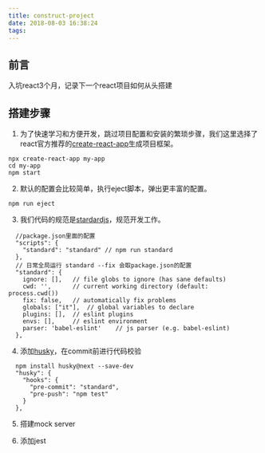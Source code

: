 ```yaml
---
title: construct-project
date: 2018-08-03 16:38:24
tags:
---
```


## 前言
入坑react3个月，记录下一个react项目如何从头搭建

## 搭建步骤
1. 为了快速学习和方便开发，跳过项目配置和安装的繁琐步骤，我们这里选择了react官方推荐的[create-react-app](https://github.com/facebook/create-react-app)生成项目框架。
```
npx create-react-app my-app
cd my-app
npm start
```
2. 默认的配置会比较简单，执行eject脚本，弹出更丰富的配置。
```
npm run eject
```
3. 我们代码的规范是[stardardjs](https://standardjs.com/)，规范开发工作。
```
  //package.json里面的配置
  "scripts": {
    "standard": "standard" // npm run standard
  },
  // 日常全局运行 standard --fix 会取package.json的配置
  "standard": {
    ignore: [],   // file globs to ignore (has sane defaults)
    cwd: '',      // current working directory (default: process.cwd())
    fix: false,   // automatically fix problems
    globals: ["it"],  // global variables to declare
    plugins: [],  // eslint plugins
    envs: [],     // eslint environment
    parser: 'babel-eslint'    // js parser (e.g. babel-eslint)
  },
```
4. 添加[husky](https://github.com/typicode/husky)，在commit前进行代码校验
```
  npm install husky@next --save-dev
  "husky": {
    "hooks": {
      "pre-commit": "standard",
      "pre-push": "npm test"
    }
  },
```
5. 搭建mock server 
   
6. 添加jest
   